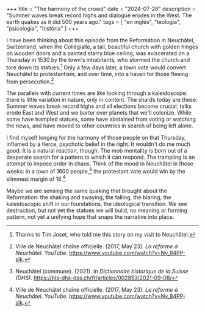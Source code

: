 +++
title = "The harmony of the crowd"
date = "2024-07-28"
description = "Summer waves break record highs and dialogue erodes in the West. The earth quakes as it did 500 years ago."
tags = [
    "en inglés", "teologia", "psicologia", "história"
]
+++

I have been thinking about this episode from the Reformation in Neuchâtel, Switzerland, when the Collégialle, a tall, beautiful church with golden hinges on wooden doors and a painted starry blue ceiling, was eviscerated on a Thursday in 1530 by the town's inhabitants, who stormed the church and tore down its statues.[^1] Only a few days later, a town vote would convert Neuchâtel to protestantism, and over time, into a haven for those fleeing from persecution.[^2]

The parallels with current times are like looking through a kaleidoscope: there is little variation in nature, only in content. The shards today are these: Summer waves break record highs and all elections become crucial; talks erode East and West and we barter over planets that we'll colonize. While some have trampled statues, some have abstained from voting or watching the news, and have moved to other countries in search of being left alone.

I find myself longing for the harmony of those people on that Thursday, inflamed by a fierce, psychotic belief in the right. It wouldn't do me much good. It is a natural reaction, though. The mob mentality is born out of a desperate search for a pattern to which it can respond. The trampling is an attempt to impose order in chaos. Think of the mood in Neuchâtel in those weeks: in a town of 1600 people,[^3] the protestant vote would win by the slimmest margin of 18.[^2]

Maybe we are sensing the same quaking that brought about the Reformation: the shaking and swaying, the falling, the blaring, the kaleidoscopic shift in our foundations, the ideological transition. We see destruction, but not yet the statues we will build, no meaning or forming pattern, not yet a unifying hope that snaps the narrative into place.

[^1]: Thanks to Tim Joset, who told me this story on my visit to Neuchâtel.
[^2]: Ville de Neuchâtel chaîne officielle. (2017, May 23). _La réforme à Neuchâtel. YouTube._ https://www.youtube.com/watch?v=Nv_84PP-sIk.
[^3]: Neuchâtel (commune). (2021). In _Dictionnaire historique de la Suisse (DHS)_. https://hls-dhs-dss.ch/fr/articles/002853/2021-09-08/
